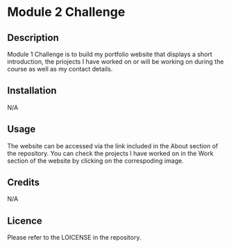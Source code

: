 # Module 2 Challenge
## Description

Module 1 Challenge is to build my portfolio website that displays a short introduction, the priojects I have worked on or will be working on during the course as well as my contact details. 

## Installation

N/A

## Usage

 The website can be accessed via the link included in the About section of the repository. You can check the projects I have worked on in the Work section of the website by clicking on the correspoding image.

## Credits

N/A

## Licence

Please refer to the LOICENSE in the repository.


